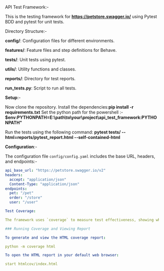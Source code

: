 API Test Framework:-

This is the testing framework for **https://petstore.swagger.io/** using Pytest BDD and pytest for unit tests.

Directory Structure:- 

**config/**: Configuration files for different environments.

**features/**: Feature files and step definitions for Behave.

**tests/**: Unit tests using pytest.

**utils/**: Utility functions and classes.

**reports/**: Directory for test reports.

**run_tests.py**: Script to run all tests.

**Setup**:-

Now clone the repository.
Install the dependencies:**pip install -r requirements.txt**
Set the python path for the powershell :- **$env:PYTHONPATH=E:\path\to\your\project\api_test_framework:PYTHONPATH"**

Run the tests using the following command: **pytest tests/ --html=reports/pytest_report.html --self-contained-html**

**Configuration**:-

The configuration file `config/config.yaml` includes the base URL, headers, and endpoints:-
```yaml
api_base_url: "https://petstore.swagger.io/v2"
headers:
  accept: "application/json"
  Content-Type: "application/json"
endpoints:
  pet: "/pet"
  order: "/store"
  user: "/user"

Test Coverage: 

The framework uses `coverage` to measure test effectiveness, showing which parts of the codebase are tested.

### Running Coverage and Viewing Report

To generate and view the HTML coverage report:

python -m coverage html

To open the HTML report in your default web browser:

start htmlcov/index.html